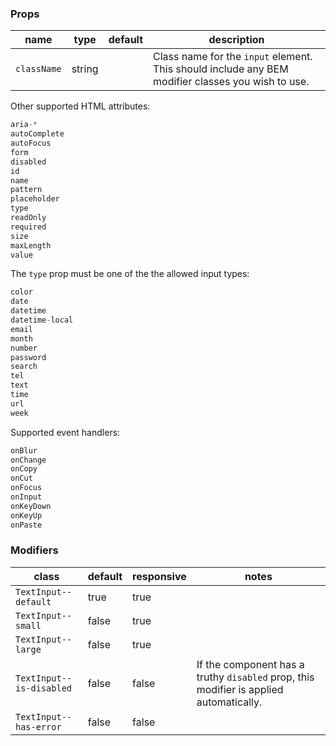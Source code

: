 ### Props

| name | type | default | description |
| ---- | ---- | ------- | ----------- |
| `className` | string | | Class name for the `input` element. This should include any BEM modifier classes you wish to use.

Other supported HTML attributes:
```javascript
aria-*
autoComplete
autoFocus
form
disabled
id
name
pattern
placeholder
type
readOnly
required
size
maxLength
value
```

The `type` prop must be one of the the allowed input types:
```javascript
color
date
datetime
datetime-local
email
month
number
password
search
tel
text
time
url
week
```

Supported event handlers:
```javascript
onBlur
onChange
onCopy
onCut
onFocus
onInput
onKeyDown
onKeyUp
onPaste
```

### Modifiers

| class | default | responsive | notes |
| ----- | ------- | ---------- | ----- |
| `TextInput--default` | true | true | |
| `TextInput--small` | false | true | |
| `TextInput--large` | false | true | |
| `TextInput--is-disabled` | false | false | If the component has a truthy `disabled` prop, this modifier is applied automatically. |
| `TextInput--has-error` | false | false | |
